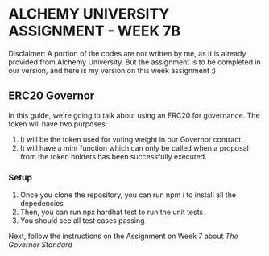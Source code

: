 # ALCHEMY UNIVERSITY ASSIGNMENT - WEEK 7B
Disclaimer: A portion of the codes are not written by me, as it is already provided from Alchemy University. But the assignment is to be completed in our version, and here is my version on this week assignment :)

## ERC20 Governor

In this guide, we're going to talk about using an ERC20 for governance. The token will have two purposes:

1. It will be the token used for voting weight in our Governor contract.
2. It will have a mint function which can only be called when a proposal from the token holders has been successfully executed.

### Setup

1. Once you clone the repository, you can run npm i to install all the depedencies
2. Then, you can run npx hardhat test to run the unit tests
3. You should see all test cases passing

Next, follow the instructions on the Assignment on Week 7 about _The Governor Standard_